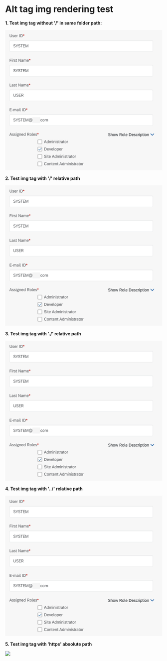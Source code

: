 # Alt tag img rendering test

**1.  Test img tag without '/' in same folder path:**

![](img/SystemAccount.png)

**2.  Test img tag with '/' relative path**

![](/test/img/SystemAccount.png)

**3.  Test img tag with './' relative path**

![](./img/SystemAccount.png)

**4.  Test img tag with '../' relative path**

![](../test/img/SystemAccount.png)

**5.  Test img tag with 'https' absolute path**

![](https://www.valcre.in/wp-content/uploads/2022/06/sap-erp-modules.jpg)

